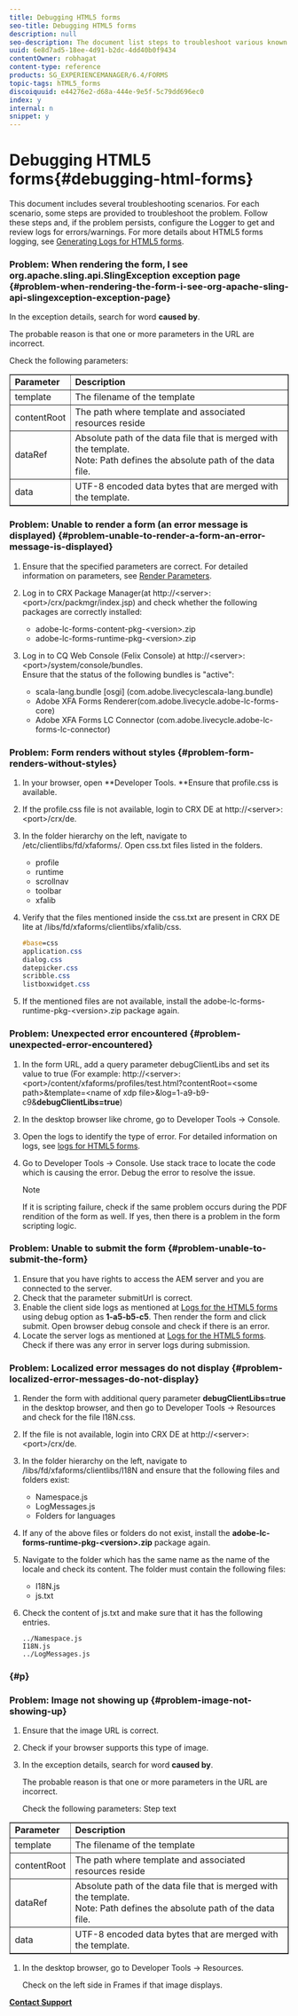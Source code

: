 ```yaml
---
title: Debugging HTML5 forms
seo-title: Debugging HTML5 forms
description: null
seo-description: The document list steps to troubleshoot various known issues. 
uuid: 6e8d7ad5-18ee-4d91-b2dc-4dd40b0f9434
contentOwner: robhagat
content-type: reference
products: SG_EXPERIENCEMANAGER/6.4/FORMS
topic-tags: hTML5_forms
discoiquuid: e44276e2-d68a-444e-9e5f-5c79dd696ec0
index: y
internal: n
snippet: y
---
```


# Debugging HTML5 forms{#debugging-html-forms}

This document includes several troubleshooting scenarios. For each scenario, some steps are provided to troubleshoot the problem. Follow these steps and, if the problem persists, configure the Logger to get and review logs for errors/warnings. For more details about HTML5 forms logging, see [Generating Logs for HTML5 forms](../../forms/using/enable-logs.md).

### Problem: When rendering the form, I see org.apache.sling.api.SlingException exception page {#problem-when-rendering-the-form-i-see-org-apache-sling-api-slingexception-exception-page}

In the exception details, search for word **caused by**.

The probable reason is that one or more parameters in the URL are incorrect.

Check the following parameters:

<table border="1" cellpadding="1" cellspacing="0" width="100%"> 
 <tbody> 
  <tr> 
   <td><strong>Parameter</strong></td> 
   <td><strong>Description</strong></td> 
  </tr> 
  <tr> 
   <td>template</td> 
   <td>The filename of the template</td> 
  </tr> 
  <tr> 
   <td>contentRoot</td> 
   <td>The path where template and associated resources reside</td> 
  </tr> 
  <tr> 
   <td>dataRef</td> 
   <td>Absolute path of the data file that is merged with the template.<br /> Note: Path defines the absolute path of the data file.</td> 
  </tr> 
  <tr> 
   <td>data</td> 
   <td>UTF-8 encoded data bytes that are merged with the template.</td> 
  </tr> 
 </tbody> 
</table>

### Problem: Unable to render a form (an error message is displayed) {#problem-unable-to-render-a-form-an-error-message-is-displayed}

1. Ensure that the specified parameters are correct. For detailed information on parameters, see [Render Parameters](../../forms/using/debug.md#main-pars-table).
1. Log in to CRX Package Manager(at http://&lt;server&gt;:&lt;port&gt;/crx/packmgr/index.jsp) and check whether the following packages are correctly installed:

    * adobe-lc-forms-content-pkg-&lt;version&gt;.zip
    * adobe-lc-forms-runtime-pkg-&lt;version&gt;.zip

1. Log in to CQ Web Console (Felix Console) at http://&lt;server&gt;:&lt;port&gt;/system/console/bundles.  
   Ensure that the status of the following bundles is "active":

    * scala-lang.bundle [osgi] (com.adobe.livecyclescala-lang.bundle)
    * Adobe XFA Forms Renderer(com.adobe.livecycle.adobe-lc-forms-core)  
    * Adobe XFA Forms LC Connector (com.adobe.livecycle.adobe-lc-forms-lc-connector)

### Problem: Form renders without styles {#problem-form-renders-without-styles}

1. In your browser, open **Developer Tools. **Ensure that profile.css is available.
1. If the profile.css file is not available, login to CRX DE at http://&lt;server&gt;:&lt;port&gt;/crx/de.
1. In the folder hierarchy on the left, navigate to /etc/clientlibs/fd/xfaforms/. Open css.txt files listed in the folders.

    * profile
    * runtime
    * scrollnav
    * toolbar
    * xfalib

1. Verify that the files mentioned inside the css.txt are present in CRX DE lite at /libs/fd/xfaforms/clientlibs/xfalib/css.

   ```css
   #base=css
   application.css
   dialog.css
   datepicker.css
   scribble.css
   listboxwidget.css
   ```

1. If the mentioned files are not available, install the adobe-lc-forms-runtime-pkg-&lt;version&gt;.zip package again.

### Problem: Unexpected error encountered {#problem-unexpected-error-encountered}

1. In the form URL, add a query parameter debugClientLibs and set its value to true (For example: http://&lt;server&gt;:&lt;port&gt;/content/xfaforms/profiles/test.html?contentRoot=&lt;some path&gt;&template=&lt;name of xdp file&gt;&log=1-a9-b9-c9&**debugClientLibs=true**)
1. In the desktop browser like chrome, go to Developer Tools -&gt; Console.
1. Open the logs to identify the type of error. For detailed information on logs, see [logs for HTML5 forms](../../forms/using/enable-logs.md).
1. Go to Developer Tools -&gt; Console. Use stack trace to locate the code which is causing the error. Debug the error to resolve the issue.

   >[!NOTE]
   >
   >If it is scripting failure, check if the same problem occurs during the PDF rendition of the form as well. If yes, then there is a problem in the form scripting logic.

### Problem: Unable to submit the form {#problem-unable-to-submit-the-form}

1. Ensure that you have rights to access the AEM server and you are connected to the server. 
1. Check that the parameter submitUrl is correct.
1. Enable the client side logs as mentioned at [Logs for the HTML5 forms](../../forms/using/enable-logs.md) using debug option as **1-a5-b5-c5**. Then render the form and click submit. Open browser debug console and check if there is an error. 
1. Locate the server logs as mentioned at [Logs for the HTML5 forms](../../forms/using/enable-logs.md). Check if there was any error in server logs during submission.

### Problem: Localized error messages do not display {#problem-localized-error-messages-do-not-display}

1. Render the form with additional query parameter **debugClientLibs=true** in the desktop browser, and then go to Developer Tools -&gt; Resources and check for the file I18N.css.
1. If the file is not available, login into CRX DE at http://&lt;server&gt;:&lt;port&gt;/crx/de.
1. In the folder hierarchy on the left, navigate to /libs/fd/xfaforms/clientlibs/I18N and ensure that the following files and folders exist:

    * Namespace.js
    * LogMessages.js
    * Folders for languages

1. If any of the above files or folders do not exist, install the **adobe-lc-forms-runtime-pkg-&lt;version&gt;.zip** package again.
1. Navigate to the folder which has the same name as the name of the locale and check its content. The folder must contain the following files:

    * I18N.js
    * js.txt

1. Check the content of js.txt and make sure that it has the following entries.

   ```
   ../Namespace.js
   I18N.js
   ../LogMessages.js
   ```

###  </p>  {#p}

### Problem: Image not showing up {#problem-image-not-showing-up}

1. Ensure that the image URL is correct. 
1. Check if your browser supports this type of image. 
1. In the exception details, search for word **caused by**.

   The probable reason is that one or more parameters in the URL are incorrect.

   Check the following parameters:
   Step text 

<table border="1" cellpadding="1" cellspacing="0" width="100%"> 
 <tbody> 
  <tr> 
   <td><strong>Parameter</strong></td> 
   <td><strong>Description</strong></td> 
  </tr> 
  <tr> 
   <td>template</td> 
   <td>The filename of the template</td> 
  </tr> 
  <tr> 
   <td>contentRoot</td> 
   <td>The path where template and associated resources reside</td> 
  </tr> 
  <tr> 
   <td>dataRef</td> 
   <td>Absolute path of the data file that is merged with the template.<br /> Note: Path defines the absolute path of the data file.</td> 
  </tr> 
  <tr> 
   <td>data</td> 
   <td>UTF-8 encoded data bytes that are merged with the template.</td> 
  </tr> 
 </tbody> 
</table>

1. In the desktop browser, go to Developer Tools -&gt; Resources.

   Check on the left side in Frames if that image displays.

[**Contact Support**](https://www.adobe.com/account/sign-in.supportportal.html)
